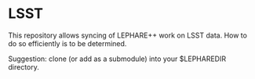 # LSST
This repository allows syncing of LEPHARE++ work on LSST data. How to do so efficiently is to be determined.

Suggestion: clone (or add as a submodule) into your $LEPHAREDIR directory.
